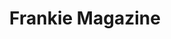 ---
title: "Frankie Magazine"
draft: false
slug: "frankie-magazine"
weight: "10"
aliases:
- "/work/illustration/frankie-magazine-01/"
thumbnail: "illustrations/illustration_018.jpg"
mainpage: true
related: true

block_selected: {
	description: "(description coming soon)",
	img: [ 
		{class: "gallery-col-12", path: "illustrations/frankie-magazine_cover-spread.jpg"},
		{class: "gallery-col-6", path: "illustrations/frankie-magazine_spread-zoom-01.jpg"},
		{class: "gallery-col-6", path: "illustrations/frankie-magazine_spread-zoom-02.jpg"}
	]
}

---